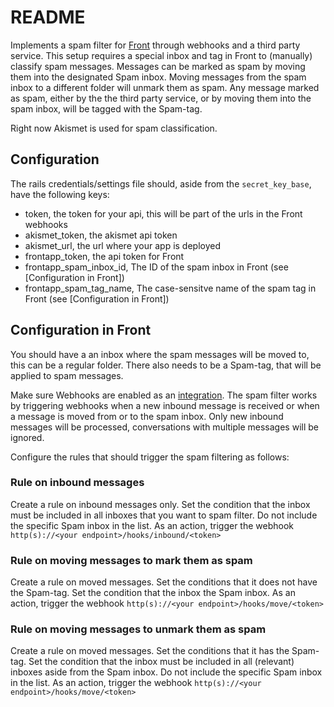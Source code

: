 # README

Implements a spam filter for [Front](https://frontapp.com) through webhooks and a third party service. This setup requires a special inbox and tag in Front to (manually) classify spam messages. Messages can be marked as spam by moving them into the designated Spam inbox. Moving messages from the spam inbox to a different folder will unmark them as spam. Any message marked as spam, either by the the third party service, or by moving them into the spam inbox, will be tagged with the Spam-tag.

Right now Akismet is used for spam classification.

## Configuration

The rails credentials/settings file should, aside from the `secret_key_base`, have the following keys:

- token, the token for your api, this will be part of the urls in the Front webhooks
- akismet_token, the akismet api token
- akismet_url, the url where your app is deployed
- frontapp_token, the api token for Front
- frontapp_spam_inbox_id, The ID of the spam inbox in Front (see [Configuration in Front])
- frontapp_spam_tag_name, The case-sensitve name of the spam tag in Front (see [Configuration in Front])

## Configuration in Front

You should have a an inbox where the spam messages will be moved to, this can be a regular folder. There also needs to be a Spam-tag, that will be applied to spam messages.

Make sure Webhooks are enabled as an [integration](https://app.frontapp.com/settings/integrations/native).
The spam filter works by triggering webhooks when a new inbound message is received or when a message is moved from or to the spam inbox. Only new inbound messages will be processed, conversations with multiple messages will be ignored.

Configure the rules that should trigger the spam filtering as follows:

### Rule on inbound messages

Create a rule on inbound messages only. Set the condition that the inbox must be included in all inboxes that you want to spam filter. Do not include the specific Spam inbox in the list. As an action, trigger the webhook `http(s)://<your endpoint>/hooks/inbound/<token>`

### Rule on moving messages to mark them as spam

Create a rule on moved messages. Set the conditions that it does not have the Spam-tag. Set the condition that the inbox the Spam inbox. As an action, trigger the webhook `http(s)://<your endpoint>/hooks/move/<token>`

### Rule on moving messages to unmark them as spam

Create a rule on moved messages. Set the conditions that it has the Spam-tag. Set the condition that the inbox must be included in all (relevant) inboxes aside from the Spam inbox. Do not include the specific Spam inbox in the list. As an action, trigger the webhook `http(s)://<your endpoint>/hooks/move/<token>`